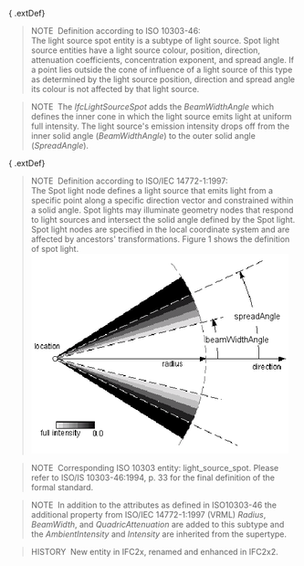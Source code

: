 ﻿{ .extDef}
> NOTE&nbsp; Definition according to ISO 10303-46:  
> The light source spot entity is a subtype of light source. Spot light source entities have a light source colour, position, direction, attenuation coefficients, concentration exponent, and spread angle. If a point lies outside the cone of influence of a light source of this type as determined by the light source position, direction and spread angle its colour is not affected by that light source.

> NOTE&nbsp; The _IfcLightSourceSpot_ adds the _BeamWidthAngle_ which defines the inner cone in which the light source emits light at uniform full intensity. The light source's emission intensity drops off from the inner solid angle (_BeamWidthAngle_) to the outer solid angle (_SpreadAngle_).

{ .extDef}
> NOTE&nbsp; Definition according to ISO/IEC 14772-1:1997:  
> The Spot light node defines a light source that emits light from a specific point along a specific direction vector and constrained within a solid angle. Spot lights may illuminate geometry nodes that respond to light sources and intersect the solid angle defined by the Spot light. Spot light nodes are specified in the local coordinate system and are affected by ancestors' transformations. Figure 1 shows the definition of spot light. !["spot light"](../../../../../../figures/ifclightsourcespot_fig1.gif "Figure 1 &mdash; Light source spot")

> NOTE&nbsp; Corresponding ISO 10303 entity: light_source_spot. Please refer to ISO/IS 10303-46:1994, p. 33 for the final definition of the formal standard.

> NOTE&nbsp; In addition to the attributes as defined in ISO10303-46 the additional property from ISO/IEC 14772-1:1997 (VRML) _Radius_, _BeamWidth_, and _QuadricAttenuation_ are added to this subtype and the _AmbientIntensity_ and _Intensity_ are inherited from the supertype.

> HISTORY&nbsp; New entity in IFC2x, renamed and enhanced in IFC2x2.
